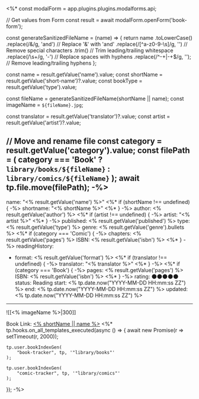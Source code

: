 <%*
const modalForm = app.plugins.plugins.modalforms.api;

// Get values from Form
const result = await modalForm.openForm('book-form');

const generateSanitizedFileName = (name) => {
  return name
    .toLowerCase()
    .replace(/&/g, 'and')             // Replace '&' with 'and'
    .replace(/[^a-z0-9-\s]/g, '')      // Remove special characters
    .trim()                           // Trim leading/trailing whitespace
    .replace(/\s+/g, '-')             // Replace spaces with hyphens
    .replace(/^-+|-+$/g, '');         // Remove leading/trailing hyphens
};

const name = result.getValue('name').value;
const shortName = result.getValue('short-name')?.value;
const bookType = result.getValue('type').value;

const fileName = generateSanitizedFileName(shortName || name);
const imageName = `${fileName}.jpg`;

const translator = result.getValue('translator')?.value;
const artist = result.getValue('artist')?.value;

// Move and rename file
const category = result.getValue('category').value;
const filePath = (
    category === 'Book' ?
    `library/books/${fileName}` : `library/comics/${fileName}`
);
await tp.file.move(filePath);
-%>
---
name: "<% result.getValue('name') %>"
<%* if (shortName !== undefined) { -%>
shortname: "<% shortName %>"
<%* } -%>
author: <% result.getValue('author') %>
<%* if (artist !== undefined) { -%>
artist: "<% artist %>"
<%* } -%>
published: <% result.getValue('published') %>
type: <% result.getValue('type') %>
genre: 
<% result.getValue('genre').bullets %>
<%* if (category === 'Comic') { -%>
chapters: <% result.getValue('pages') %>
ISBN: <% result.getValue('isbn') %>
<%* } -%>
readingHistory:
  - format: <% result.getValue('format') %>
<%* if (translator !== undefined) { -%>
    translator: "<% translator %>"
<%* } -%>
<%* if (category === 'Book') { -%>
    pages: <% result.getValue('pages') %>
    ISBN: <% result.getValue('isbn') %>
<%* } -%>
    rating: 🌑🌑🌑🌑🌑
    status: Reading
    start: <% tp.date.now("YYYY-MM-DD HH:mm:ss ZZ") %>
    end: <% tp.date.now("YYYY-MM-DD HH:mm:ss ZZ") %>
updated: <% tp.date.now("YYYY-MM-DD HH:mm:ss ZZ") %>
---

![[<% imageName %>|300]]

Book Link: [<% shortName || name %>](<% result.getValue('book-url') %>)
<%*
tp.hooks.on_all_templates_executed(async () => {
	await new Promise(r => setTimeout(r, 2000));
	
	tp.user.bookIndexGen(
		"book-tracker", tp, '"library/books"'
	);
	
	tp.user.bookIndexGen(
		"comic-tracker", tp, '"library/comics"'
	);
});
-%>
